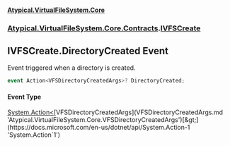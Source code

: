 #### [Atypical.VirtualFileSystem.Core](VirtualFileSystem.md 'VirtualFileSystem')
### [Atypical.VirtualFileSystem.Core.Contracts](VirtualFileSystem.md#Atypical.VirtualFileSystem.Core.Contracts 'Atypical.VirtualFileSystem.Core.Contracts').[IVFSCreate](IVFSCreate.md 'Atypical.VirtualFileSystem.Core.Contracts.IVFSCreate')

## IVFSCreate.DirectoryCreated Event

Event triggered when a directory is created.

```csharp
event Action<VFSDirectoryCreatedArgs>? DirectoryCreated;
```

#### Event Type
[System.Action&lt;](https://docs.microsoft.com/en-us/dotnet/api/System.Action-1 'System.Action`1')[VFSDirectoryCreatedArgs](VFSDirectoryCreatedArgs.md 'Atypical.VirtualFileSystem.Core.VFSDirectoryCreatedArgs')[&gt;](https://docs.microsoft.com/en-us/dotnet/api/System.Action-1 'System.Action`1')